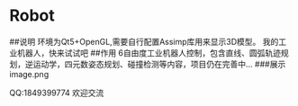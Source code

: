 # Robot
##说明
环境为Qt5+OpenGL,需要自行配置Assimp库用来显示3D模型。
我的工业机器人，快来试试吧
##作用
6自由度工业机器人控制，包含直线、圆弧轨迹规划，逆运动学，四元数姿态规划、碰撞检测等内容，项目仍在完善中...
###展示
image.png

QQ:1849399774 欢迎交流
